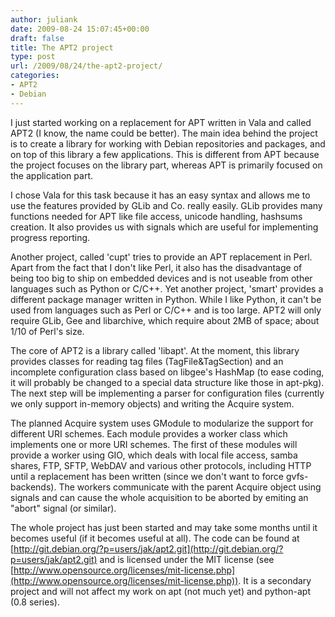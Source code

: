 ```yaml
---
author: juliank
date: 2009-08-24 15:07:45+00:00
draft: false
title: The APT2 project
type: post
url: /2009/08/24/the-apt2-project/
categories:
- APT2
- Debian
---
```


I just started working on a replacement for APT written in Vala and called APT2 (I know, the name could be better). The main idea behind the project is to create a library for working with Debian repositories and packages, and on top of this library a few applications. This is different from APT because the project focuses on the library part, whereas APT is primarily focused on the application part.

I chose Vala for this task because it has an easy syntax and allows me to use the features provided by GLib and Co. really easily. GLib provides many functions needed for APT like file access, unicode handling, hashsums creation. It also provides us with signals which are useful for implementing progress reporting.

Another project, called 'cupt' tries to provide an APT replacement in Perl. Apart from the fact that I don't like Perl, it also has the disadvantage of being too big to ship on embedded devices and is not useable from other languages such as Python or C/C++. Yet another project, 'smart' provides a different package manager written in Python. While I like Python, it can't be used from languages such as Perl or C/C++ and is too large. APT2 will only require GLib, Gee and libarchive, which require about 2MB of space; about 1/10 of Perl's size.

The core of APT2 is a library called 'libapt'. At the moment, this library provides classes for reading tag files (TagFile&TagSection) and an incomplete configuration class based on libgee's HashMap (to ease coding, it will probably be changed to a special data structure like those in apt-pkg). The next step will be implementing a parser for configuration files (currently we only support in-memory objects) and writing the Acquire system.

The planned Acquire system uses GModule to modularize the support for different URI schemes. Each module provides a worker class which implements one or more URI schemes. The first of these modules will provide a worker using GIO, which deals with local file access, samba shares, FTP, SFTP, WebDAV and various other protocols, including HTTP until a replacement has been written (since we don't want to force gvfs-backends). The workers communicate with the parent Acquire object using signals and can cause the whole acquisition to be aborted by emiting an "abort" signal (or similar).

The whole project has just been started and may take some months until it becomes useful (if it becomes useful at all). The code can be found at [http://git.debian.org/?p=users/jak/apt2.git](http://git.debian.org/?p=users/jak/apt2.git) and is licensed under the MIT license (see [http://www.opensource.org/licenses/mit-license.php](http://www.opensource.org/licenses/mit-license.php)). It is a secondary project and will not affect my work on apt (not much yet) and python-apt (0.8 series).
